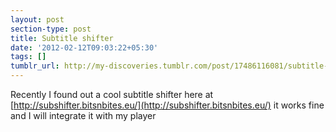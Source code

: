```yaml
---
layout: post
section-type: post
title: Subtitle shifter
date: '2012-02-12T09:03:22+05:30'
tags: []
tumblr_url: http://my-discoveries.tumblr.com/post/17486116081/subtitle-shifter
---
```

Recently I found out a cool subtitle shifter here at [http://subshifter.bitsnbites.eu/](http://subshifter.bitsnbites.eu/) it works fine and I will integrate it with my player
